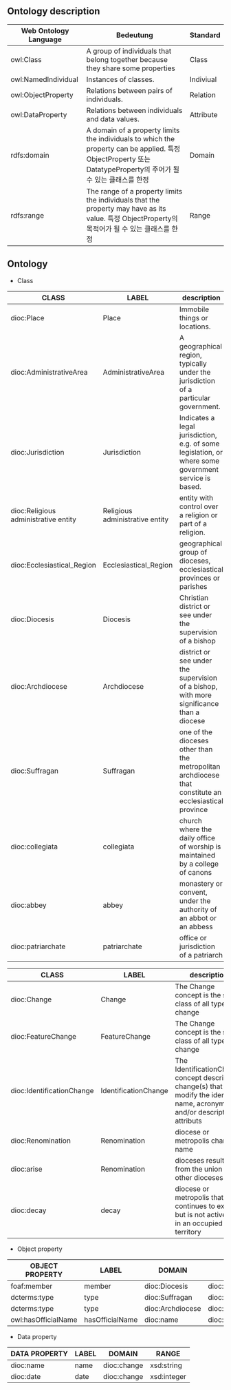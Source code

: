 ## Ontology description 


| Web Ontology Language      | Bedeutung |Standard |
| ------------------| ----------- |----------- |
| owl:Class         | A group of individuals that belong together because they share some properties       | Class |
| owl:NamedIndividual| Instances of classes.      | Indiviual        |
| owl:ObjectProperty | Relations between pairs of individuals.  | Relation        |
| owl:DataProperty   | Relations between individuals and data values.   | Attribute        |
| rdfs:domain  | A domain of a property limits the individuals to which the property can be applied. 특정 ObjectProperty 또는 DatatypeProperty의 주어가 될 수 있는 클래스를 한정  | Domain        |
| rdfs:range   | The range of a property limits the individuals that the property may have as its value.   특정 ObjectProperty의 목적어가 될 수 있는 클래스를 한정 | Range        |

## Ontology

 - Class 

 | CLASS             | LABEL       |description | super class  | sub class|
 | ------------------| ----------- |----------- |-------------|--------- |
 | dioc:Place        | Place      |Immobile things or locations.| AdministrativeArea|
 | dioc:AdministrativeArea        | AdministrativeArea        |A geographical region, typically under the jurisdiction of a particular government.|jurisdiction|Place|
 | dioc:Jurisdiction | Jurisdiction |Indicates a legal jurisdiction, e.g. of some legislation, or where some government service is based.|religious administrative entity|AdministrativeArea|
 | dioc:Religious administrative entity | Religious administrative entity |entity with control over a religion or part of a religion.|Ecclesiastical_Region|Jurisdiction|
 | dioc:Ecclesiastical_Region|Ecclesiastical_Region |geographical group of dioceses, ecclesiastical provinces or parishes|Diocesis|Religious administrative entity|
 | dioc:Diocesis | Diocesis |Christian district or see under the supervision of a bishop|Metropolitan, Suffragan|Ecclesiastical_Region|
 | dioc:Archdiocese        | Archdiocese     |district or see under the supervision of a bishop, with more significance than a diocese| |Diocesis|
 | dioc:Suffragan          | Suffragan       |one of the dioceses other than the metropolitan archdiocese that constitute an ecclesiastical province| |Diocesis|
 | dioc:collegiata          | collegiata       |church where the daily office of worship is maintained by a college of canons| |Ecclesiastical_Region|
 | dioc:abbey          | abbey       |monastery or convent, under the authority of an abbot or an abbess| |Ecclesiastical_Region|
 | dioc:patriarchate          | patriarchate       |office or jurisdiction of a patriarch| |Ecclesiastical_Region|




| CLASS             | LABEL       |description | super class  | sub class|
 | ------------------| ----------- |----------- |-------------|--------- |
 | dioc:Change       | Change     |The Change concept is the super class of all types of change| FeatureChange|
 | dioc:FeatureChange       | FeatureChange     |The Change concept is the super class of all types of change| IdentificationChange|Change|
 | dioc:IdentificationChange        | IdentificationChange      |The IdentificationChange concept describes change(s) that modify the identifier, name, acronym and/or description attributs|Renomination, arise, decay|FeatureChange| 
 | dioc:Renomination       | Renomination     |diocese or metropolis changing name| |IdentificationChange|
 | dioc:arise       | Renomination     |dioceses resulting from the union of other dioceses | |IdentificationChange|
 | dioc:decay       | decay     |diocese or metropolis that continues to exist but is not active or is in an occupied territory | |IdentificationChange|



- Object property

| OBJECT PROPERTY   | LABEL       |DOMAIN  |RANGE  | 
| ------------------| ----------- |----------- |-------------|
| foaf:member 	    | member      |dioc:Diocesis| dioc:Ecclesiastical_Region|
| dcterms:type 	 	  | type        |dioc:Suffragan| dioc:Diocesis|
| dcterms:type 	 	  | type        |dioc:Archdiocese| dioc:Diocesis|
| owl:hasOfficialName 	| hasOfficialName     |dioc:name| dioc:Diocesis|


- Data property

| DATA PROPERTY     | LABEL       |DOMAIN | RANGE  | 
| ------------------| ----------- |----------- |---|
| dioc:name       | name     |dioc:change| xsd:string|
| dioc:date       | date     |dioc:change| xsd:integer|
